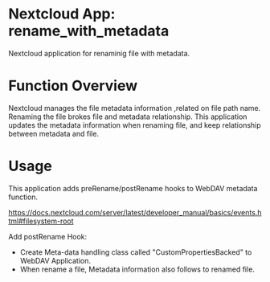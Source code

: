 # Nextcloud App: rename_with_metadata
Nextcloud application for renaminig file with metadata.

# Function Overview
 Nextcloud manages the file metadata information ,related  on file path name.
Renaming the file brokes file and metadata relationship.
This application updates the metadata information when renaming file,
and keep relationship between metadata and file.

# Usage

This application adds preRename/postRename hooks to WebDAV metadata function.

https://docs.nextcloud.com/server/latest/developer_manual/basics/events.html#filesystem-root

Add postRename Hook:

* Create Meta-data handling class called "CustomPropertiesBacked"  to WebDAV Application.
* When rename a file, Metadata information also follows to renamed file.

